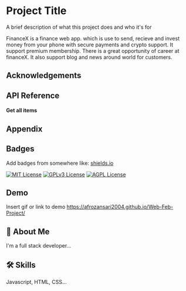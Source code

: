 
# Project Title

A brief description of what this project does and who it's for

FinanceX is a finance web app. which is use to send, recieve and invest money from your phone with secure payments and crypto support. It support premium membership. There is a great opportunity of career at financeX. It also support blog and news around world for customers.
 
## Acknowledgements




## API Reference

#### Get all items




## Appendix




## Badges

Add badges from somewhere like: [shields.io](https://shields.io/)

[![MIT License](https://img.shields.io/badge/License-MIT-green.svg)](https://choosealicense.com/licenses/mit/)
[![GPLv3 License](https://img.shields.io/badge/License-GPL%20v3-yellow.svg)](https://opensource.org/licenses/)
[![AGPL License](https://img.shields.io/badge/license-AGPL-blue.svg)](http://www.gnu.org/licenses/agpl-3.0)


## Demo

Insert gif or link to demo
https://afrozansari2004.github.io/Web-Feb-Project/

## 🚀 About Me
I'm a full stack developer...




## 🛠 Skills
Javascript, HTML, CSS...



